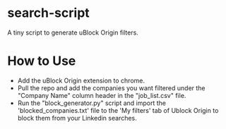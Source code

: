 # search-script

A tiny script to generate uBlock Origin filters.

# How to Use

- Add the uBlock Origin extension to chrome.
- Pull the repo and add the companies you want filtered under the "Company Name" column header in the "job_list.csv" file.
- Run the "block_generator.py" script and import the 'blocked_companies.txt' file to the 'My filters' tab of Ublock Origin to block them from your Linkedin searches. 
